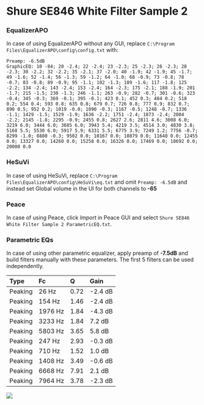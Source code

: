 # Shure SE846 White Filter Sample 2

### EqualizerAPO
In case of using EqualizerAPO without any GUI, replace `C:\Program Files\EqualizerAPO\config\config.txt`
with:
```
Preamp: -6.5dB
GraphicEQ: 10 -84; 20 -2.4; 22 -2.4; 23 -2.3; 25 -2.3; 26 -2.3; 28 -2.3; 30 -2.2; 32 -2.2; 35 -2.1; 37 -2.0; 40 -1.9; 42 -1.9; 45 -1.7; 49 -1.6; 52 -1.4; 56 -1.3; 59 -1.2; 64 -1.0; 68 -0.9; 73 -0.8; 78 -0.7; 83 -0.8; 89 -0.9; 95 -1.1; 102 -1.3; 109 -1.6; 117 -1.8; 125 -2.2; 134 -2.4; 143 -2.4; 153 -2.4; 164 -2.3; 175 -2.1; 188 -1.9; 201 -1.7; 215 -1.5; 230 -1.3; 246 -1.1; 263 -0.9; 282 -0.7; 301 -0.6; 323 -0.4; 345 -0.3; 369 -0.1; 395 -0.1; 423 0.1; 452 0.3; 484 0.2; 518 0.2; 554 0.4; 593 0.8; 635 0.8; 679 0.7; 726 0.8; 777 0.9; 832 0.7; 890 0.5; 952 0.2; 1019 -0.0; 1090 -0.3; 1167 -0.5; 1248 -0.7; 1336 -1.1; 1429 -1.5; 1529 -1.9; 1636 -2.2; 1751 -2.4; 1873 -2.4; 2004 -2.2; 2145 -1.8; 2295 -0.9; 2455 0.8; 2627 2.6; 2811 4.6; 3008 6.0; 3219 6.0; 3444 6.0; 3685 6.0; 3943 5.4; 4219 3.5; 4514 3.0; 4830 3.8; 5168 5.5; 5530 6.0; 5917 5.9; 6331 5.5; 6775 3.9; 7249 1.2; 7756 -0.7; 8299 -1.0; 8880 -0.3; 9502 0.0; 10167 0.0; 10879 0.0; 11640 0.0; 12455 0.0; 13327 0.0; 14260 0.0; 15258 0.0; 16326 0.0; 17469 0.0; 18692 0.0; 20000 0.0
```

### HeSuVi
In case of using HeSuVi, replace `C:\Program Files\EqualizerAPO\config\HeSuVi\eq.txt` and omit `Preamp:
-6.5dB` and instead set Global volume in the UI for both channels to **-65**

### Peace
In case of using Peace, click *Import* in Peace GUI and select `Shure SE846 White Filter Sample 2 ParametricEQ.txt`.

### Parametric EQs
In case of using other parametric equalizer, apply preamp of **-7.5dB** and build filters manually with
these parameters. The first 5 filters can be used independently.

| Type    | Fc      |    Q | Gain    |
|:--------|:--------|:-----|:--------|
| Peaking | 26 Hz   | 0.72 | -2.4 dB |
| Peaking | 154 Hz  | 1.46 | -2.4 dB |
| Peaking | 1976 Hz | 1.84 | -4.3 dB |
| Peaking | 3233 Hz | 1.84 | 7.2 dB  |
| Peaking | 5803 Hz | 3.65 | 5.8 dB  |
| Peaking | 247 Hz  | 2.93 | -0.3 dB |
| Peaking | 710 Hz  | 1.52 | 1.0 dB  |
| Peaking | 1408 Hz | 3.49 | -0.6 dB |
| Peaking | 6668 Hz | 7.91 | 2.1 dB  |
| Peaking | 7964 Hz | 3.78 | -2.3 dB |

![](https://raw.githubusercontent.com/jaakkopasanen/AutoEq/master/results/innerfidelity/sbaf-serious/Shure%20SE846%20White%20Filter%20Sample%202/Shure%20SE846%20White%20Filter%20Sample%202.png)